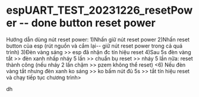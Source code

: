 # espUART_TEST_20231226_resetPower -- done button reset power
Hướng dẫn dùng nút reset power:
1)Nhấn giữ nút reset power 
2)Nhấn reset button của esp (rút nguồn và cắm lại-- giữ nút reset power trong cả quá trình)
3)Đèn vàng sáng >> esp đã nhận đc tín hiệu reset 
4)Sau 5s đèn vàng tắt >> đèn xanh nhấp nháy 5 lần >> chuẩn bụ reset >> nháy 5 lần nữa: reset thành công (nếu nháy 2 lần chậm >> pzem không thể reset)
<6) Nếu đèn vàng tắt nhưng đèn xanh ko sáng >> ko bấm nút đủ 5s >> tắt tín hiệu reset và chạy tiếp tục chương trình>

dh
